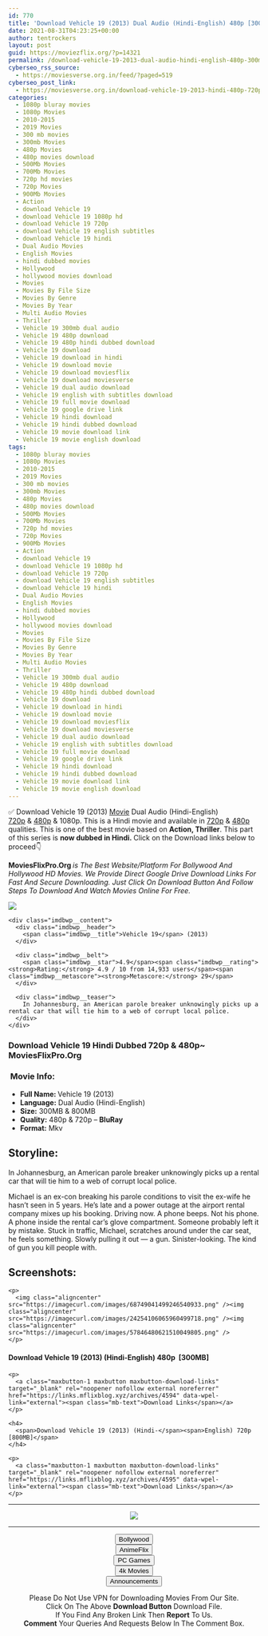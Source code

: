 ```yaml
---
id: 770
title: 'Download Vehicle 19 (2013) Dual Audio (Hindi-English) 480p [300MB] || 720p [800MB]'
date: 2021-08-31T04:23:25+00:00
author: tentrockers
layout: post
guid: https://moviezflix.org/?p=14321
permalink: /download-vehicle-19-2013-dual-audio-hindi-english-480p-300mb-720p-800mb/
cyberseo_rss_source:
  - https://moviesverse.org.in/feed/?paged=519
cyberseo_post_link:
  - https://moviesverse.org.in/download-vehicle-19-2013-hindi-480p-720p/
categories:
  - 1080p bluray movies
  - 1080p Movies
  - 2010-2015
  - 2019 Movies
  - 300 mb movies
  - 300mb Movies
  - 480p Movies
  - 480p movies download
  - 500Mb Movies
  - 700Mb Movies
  - 720p hd movies
  - 720p Movies
  - 900Mb Movies
  - Action
  - download Vehicle 19
  - download Vehicle 19 1080p hd
  - download Vehicle 19 720p
  - download Vehicle 19 english subtitles
  - download Vehicle 19 hindi
  - Dual Audio Movies
  - English Movies
  - hindi dubbed movies
  - Hollywood
  - hollywood movies download
  - Movies
  - Movies By File Size
  - Movies By Genre
  - Movies By Year
  - Multi Audio Movies
  - Thriller
  - Vehicle 19 300mb dual audio
  - Vehicle 19 480p download
  - Vehicle 19 480p hindi dubbed download
  - Vehicle 19 download
  - Vehicle 19 download in hindi
  - Vehicle 19 download movie
  - Vehicle 19 download moviesflix
  - Vehicle 19 download moviesverse
  - Vehicle 19 dual audio download
  - Vehicle 19 english with subtitles download
  - Vehicle 19 full movie download
  - Vehicle 19 google drive link
  - Vehicle 19 hindi download
  - Vehicle 19 hindi dubbed download
  - Vehicle 19 movie download link
  - Vehicle 19 movie english download
tags:
  - 1080p bluray movies
  - 1080p Movies
  - 2010-2015
  - 2019 Movies
  - 300 mb movies
  - 300mb Movies
  - 480p Movies
  - 480p movies download
  - 500Mb Movies
  - 700Mb Movies
  - 720p hd movies
  - 720p Movies
  - 900Mb Movies
  - Action
  - download Vehicle 19
  - download Vehicle 19 1080p hd
  - download Vehicle 19 720p
  - download Vehicle 19 english subtitles
  - download Vehicle 19 hindi
  - Dual Audio Movies
  - English Movies
  - hindi dubbed movies
  - Hollywood
  - hollywood movies download
  - Movies
  - Movies By File Size
  - Movies By Genre
  - Movies By Year
  - Multi Audio Movies
  - Thriller
  - Vehicle 19 300mb dual audio
  - Vehicle 19 480p download
  - Vehicle 19 480p hindi dubbed download
  - Vehicle 19 download
  - Vehicle 19 download in hindi
  - Vehicle 19 download movie
  - Vehicle 19 download moviesflix
  - Vehicle 19 download moviesverse
  - Vehicle 19 dual audio download
  - Vehicle 19 english with subtitles download
  - Vehicle 19 full movie download
  - Vehicle 19 google drive link
  - Vehicle 19 hindi download
  - Vehicle 19 hindi dubbed download
  - Vehicle 19 movie download link
  - Vehicle 19 movie english download
---
```

<div class="thecontent clearfix">
  <p>
    ✅ Download Vehicle 19 (2013) <a href="https://moviesverse.org.in/category/movies/" data-wpel-link="internal">Movie</a> Dual Audio (Hindi-English) <a href="https://moviesverse.org.in/720p-movies/" data-wpel-link="internal">720p</a>&nbsp;&&nbsp;<a href="https://moviesverse.org.in/480p-movies/" data-wpel-link="internal">480p</a> & 1080p. This is a Hindi movie and available in <a href="https://moviesverse.org.in/720p-movies/" data-wpel-link="internal">720p</a>&nbsp;&&nbsp;<a href="https://moviesverse.org.in/480p-movies/" data-wpel-link="internal">480p</a> qualities. This is one of the best movie based on <strong>Action, Thriller</strong>. This part of this series is <strong>now dubbed in <span>Hindi.&nbsp;</span></strong><span>Click on the Download links below to proceed👇</span>
  </p>
  
  <p>
    <strong><span>MoviesFlixPro.Org&nbsp;</span></strong><em>is The Best Website/Platform For Bollywood And Hollywood HD Movies. We Provide Direct Google Drive Download Links For Fast And Secure Downloading. Just Click On Download Button And Follow Steps To&nbsp;Download And Watch Movies Online For Free.</em>
  </p>
  
  <div class="imdbwp imdbwp--movie dark">
    <div class="imdbwp__thumb">
      <a class="imdbwp__link" target="_blank" title="Vehicle 19" href="https://www.imdb.com/title/tt1911662/" rel="nofollow external noopener noreferrer" data-wpel-link="external"><img class="imdbwp__img" src="https://m.media-amazon.com/images/M/MV5BMTk0NDU4ODc4OF5BMl5BanBnXkFtZTcwMjIwMTU1OQ@@._V1_SX300.jpg" /></a>
    </div>
    
    <div class="imdbwp__content">
      <div class="imdbwp__header">
        <span class="imdbwp__title">Vehicle 19</span> (2013)
      </div>
      
      <div class="imdbwp__belt">
        <span class="imdbwp__star">4.9</span><span class="imdbwp__rating"><strong>Rating:</strong> 4.9 / 10 from 14,933 users</span><span class="imdbwp__metascore"><strong>Metascore:</strong> 29</span>
      </div>
      
      <div class="imdbwp__teaser">
        In Johannesburg, an American parole breaker unknowingly picks up a rental car that will tie him to a web of corrupt local police.
      </div>
    </div>
  </div>
  
  <h3>
    <span>Download Vehicle 19 Hindi Dubbed 720p & 480p~ MoviesFlixPro.Org</span>
  </h3>
  
  <h3>
    <span>&nbsp;Movie Info:&nbsp;</span>
  </h3>
  
  <ul>
    <li>
      <strong>Full Name: </strong>Vehicle 19 (2013)
    </li>
    <li>
      <strong>Language:</strong> Dual Audio (Hindi-English)
    </li>
    <li>
      <strong>Size:</strong> 300MB & 800MB
    </li>
    <li>
      <strong>Quality:</strong> 480p & 720p – <span><strong>BluRay</strong></span>
    </li>
    <li>
      <strong>Format:</strong>&nbsp;Mkv
    </li>
  </ul>
  
  <h2>
    <span>Storyline:</span>
  </h2>
  
  <p>
    In Johannesburg, an American parole breaker unknowingly picks up a rental car that will tie him to a web of corrupt local police.
  </p>
  
  <div>
    Michael is an ex-con breaking his parole conditions to visit the ex-wife he hasn’t seen in 5 years. He’s late and a power outage at the airport rental company mixes up his booking. Driving now. A phone beeps. Not his phone. A phone inside the rental car’s glove compartment. Someone probably left it by mistake. Stuck in traffic, Michael, scratches around under the car seat, he feels something. Slowly pulling it out — a gun. Sinister-looking. The kind of gun you kill people with.
  </div>
  
  <div class="summary_text">
    <h2>
      <span>Screenshots:</span>
    </h2>
    
    <p>
      <img class="aligncenter" src="https://imagecurl.com/images/68749041499246540933.png" /><img class="aligncenter" src="https://imagecurl.com/images/24254106065960499718.png" /><img class="aligncenter" src="https://imagecurl.com/images/57846480621510049805.png" />
    </p>
  </div>
  
  <div class="inline canwrap">
    <h4>
      <span>Download Vehicle 19 (2013) (Hindi-English) </span><span>480p&nbsp; [300MB]</span>
    </h4>
    
    <p>
      <a class="maxbutton-1 maxbutton maxbutton-download-links" target="_blank" rel="noopener nofollow external noreferrer" href="https://links.mflixblog.xyz/archives/4594" data-wpel-link="external"><span class="mb-text">Download Links</span></a>
    </p>
    
    <h4>
      <span>Download Vehicle 19 (2013) (Hindi-</span><span>English) 720p [800MB]</span>
    </h4>
    
    <p>
      <a class="maxbutton-1 maxbutton maxbutton-download-links" target="_blank" rel="noopener nofollow external noreferrer" href="https://links.mflixblog.xyz/archives/4595" data-wpel-link="external"><span class="mb-text">Download Links</span></a>
    </p>
  </div>
</div>

<center>
  </p> 
  
  <hr />
  
  <p>
    <a href="http://gdrivepro.xyz/join.php" data-wpel-link="external" target="_blank" rel="nofollow external noopener noreferrer"><img src="https://i.imgur.com/FhMdWdW.png" /></a>
  </p>
  
  <hr />
  
  <p>
    <a href="https://dogemovies.xyz" target="_blank" data-wpel-link="external" rel="nofollow external noopener noreferrer"><button class="button button5">Bollywood</button></a><br /> <a href="https://animeflix.in" target="_blank" data-wpel-link="external" rel="nofollow external noopener noreferrer"><button class="button button5">AnimeFlix</button></a><br /> <a href="https://gamesflix.net/" target="_blank" data-wpel-link="external" rel="nofollow external noopener noreferrer"><button class="button button5">PC Games</button></a><br /> <a href="https://uhdmovies.in" target="_blank" data-wpel-link="external" rel="nofollow external noopener noreferrer"><button class="button button5">4k Movies</button></a><br /> <a href="https://moviesverse.org.in/announcements/" target="_blank" data-wpel-link="internal" rel="noopener"><button class="button button5">Announcements</button></a>
  </p>
  
  <div class="alert alert-danger">
    Please Do Not Use VPN for Downloading Movies From Our Site.
  </div>
  
  <div class="alert alert-success">
    Click On The Above <strong>Download Button</strong> Download File.
  </div>
  
  <div class="alert alert-warning">
    If You Find Any Broken Link Then <strong>Report</strong> To Us.
  </div>
  
  <div class="alert alert-info">
    <strong>Comment</strong> Your Queries And Requests Below In The Comment Box.
  </div>
  
  <p>
    </center>
  </p>